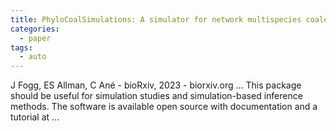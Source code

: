 ```yaml
---
title: PhyloCoalSimulations: A simulator for network multispecies coalescent models, including a new extension for the inheritance of gene flow
categories:
  - paper
tags:
  - auto
---
```

J Fogg, ES Allman, C Ané - bioRxiv, 2023 - biorxiv.org
… This package should be useful for simulation studies and simulation-based inference methods. The software is available open source with documentation and a tutorial at …
